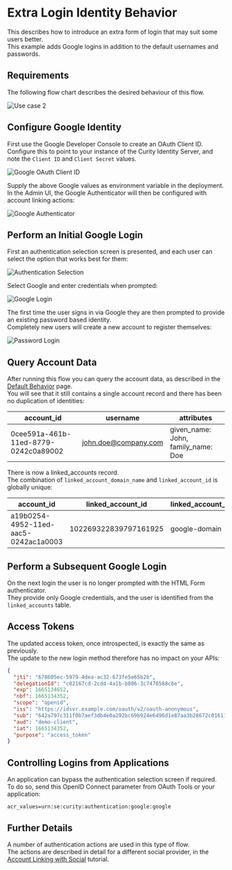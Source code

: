 # Extra Login Identity Behavior

This describes how to introduce an extra form of login that may suit some users better.\
This example adds Google logins in addition to the default usernames and passwords.

## Requirements

The following flow chart describes the desired behaviour of this flow.

![Use case 2](../images/2-extra-login-behavior/flow.png)

## Configure Google Identity

First use the Google Developer Console to create an OAuth Client ID.\
Configure this to point to your instance of the Curity Identity Server, and note the `Client ID` and `Client Secret` values.

![Google OAuth Client ID](../images/2-extra-login-behavior/google-oauth-client-id.jpg)

Supply the above Google values as environment variable in the deployment.\
In the Admin UI, the Google Authenticator will then be configured with account linking actions:

![Google Authenticator](../images/2-extra-login-behavior/google-authenticator.jpg)

## Perform an Initial Google Login

First an authentication selection screen is presented, and each user can select the option that works best for them:

![Authentication Selection](../images/2-extra-login-behavior/authentication-selection.jpg)

Select Google and enter credentials when prompted:

![Google Login](../images/2-extra-login-behavior/google-login.jpg)

The first time the user signs in via Google they are then prompted to provide an existing password based identity.\
Completely new users will create a new account to register themselves:

![Password Login](../images/1-default-behavior/initial-login.jpg)

## Query Account Data

After running this flow you can query the account data, as described in the [Default Behavior](./1-default-behavior.md) page.\
You will see that it still contains a single account record and there has been no duplication of identities:

| account_id | username | attributes |
| ---------- | -------- | ----- |
| 0cee591a-461b-11ed-8779-0242c0a89002 | john.doe@company.com | given_name: John, family_name: Doe |

There is now a linked_accounts record.\
The combination of `linked_account_domain_name` and `linked_account_id` is globally unique:

| account_id | linked_account_id | linked_account_domain_name | linking_account_manager |
| ---------- | ----------------- | -------------------------- | ----------------------- |
| a19b0254-4952-11ed-aac5-0242ac1a0003 | 102269322839797161925 | google-domain | default-account-manager |

## Perform a Subsequent Google Login

On the next login the user is no longer prompted with the HTML Form authenticator.\
They provide only Google credentials, and the user is identified from the `linked_accounts` table.

## Access Tokens

The updated access token, once introspected, is exactly the same as previously.\
The update to the new login method therefore has no impact on your APIs:

```json
{
  "jti": "678605ec-5979-4dea-ac32-673fe5e65b2b",
  "delegationId": "c02167cd-2cdd-4a1b-b806-3c7476568c6e",
  "exp": 1665134652,
  "nbf": 1665134352,
  "scope": "openid",
  "iss": "https://idsvr.example.com/oauth/v2/oauth-anonymous",
  "sub": "642a797c311f0b7aef3db4e0a292bc69b924e6496d1e87aa3b28672c01611da7",
  "aud": "demo-client",
  "iat": 1665134352,
  "purpose": "access_token"
}
```

## Controlling Logins from Applications

An application can bypass the authentication selection screen if required.\
To do so, send this OpenID Connect parameter from OAuth Tools or your application:

```text
acr_values=urn:se:curity:authentication:google:google
```

## Further Details

A number of authentication actions are used in this type of flow.\
The actions are described in detail for a different social provider, in the [Account Linking with Social](https://curity.io/resources/learn/account-linking-with-social/) tutorial.
